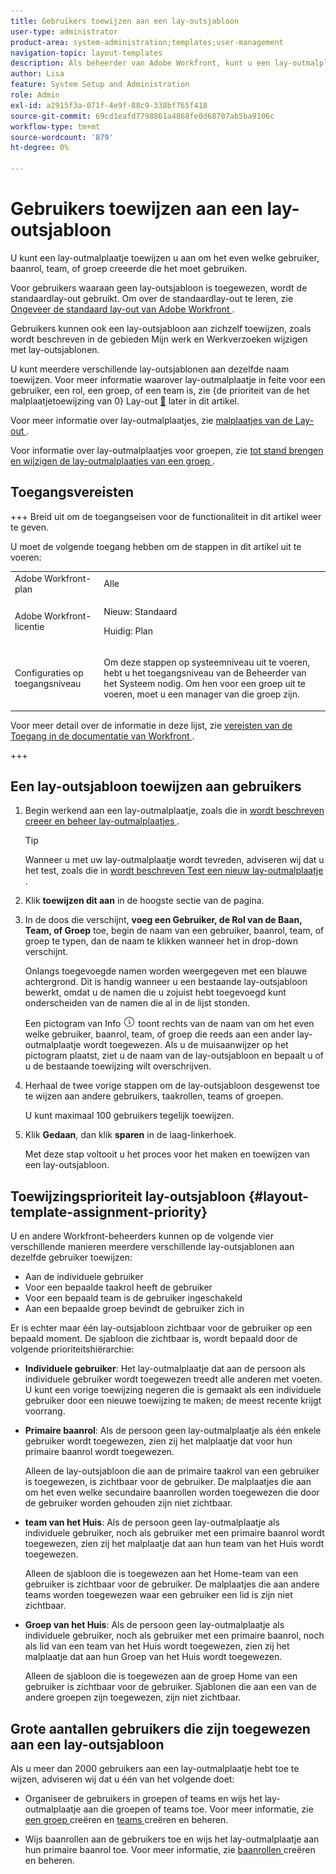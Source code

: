 ```yaml
---
title: Gebruikers toewijzen aan een lay-outsjabloon
user-type: administrator
product-area: system-administration;templates;user-management
navigation-topic: layout-templates
description: Als beheerder van Adobe Workfront, kunt u een lay-outmalplaatje toewijzen u aan om het even welke gebruiker, baanrol, team, of groep hebt gecreeerd die het moet gebruiken.
author: Lisa
feature: System Setup and Administration
role: Admin
exl-id: a2915f3a-071f-4e9f-88c9-338bf765f418
source-git-commit: 69cd1eafd7798861a4868fe0d68707ab5ba9106c
workflow-type: tm+mt
source-wordcount: '879'
ht-degree: 0%

---
```


# Gebruikers toewijzen aan een lay-outsjabloon

U kunt een lay-outmalplaatje toewijzen u aan om het even welke gebruiker, baanrol, team, of groep creeerde die het moet gebruiken.

Voor gebruikers waaraan geen lay-outsjabloon is toegewezen, wordt de standaardlay-out gebruikt. Om over de standaardlay-out te leren, zie [ Ongeveer de standaard lay-out van Adobe Workfront ](../../../administration-and-setup/customize-workfront/use-layout-templates/about-the-default-wf-layout.md).

Gebruikers kunnen ook een lay-outsjabloon aan zichzelf toewijzen, zoals wordt beschreven in de gebieden Mijn werk en Werkverzoeken wijzigen met lay-outsjablonen.

U kunt meerdere verschillende lay-outsjablonen aan dezelfde naam toewijzen. Voor meer informatie waarover lay-outmalplaatje in feite voor een gebruiker, een rol, een groep, of een team is, zie {de prioriteit van de het malplaatjetoewijzing van 0} Lay-out [&#128279;](#layout-template-assignment-priority) later in dit artikel.

Voor meer informatie over lay-outmalplaatjes, zie [ malplaatjes van de Lay-out ](../../../administration-and-setup/customize-workfront/use-layout-templates/use-layout-templates-customize-ui.md).

Voor informatie over lay-outmalplaatjes voor groepen, zie [ tot stand brengen en wijzigen de lay-outmalplaatjes van een groep ](../../../administration-and-setup/manage-groups/work-with-group-objects/create-and-modify-a-groups-layout-templates.md).

## Toegangsvereisten

+++ Breid uit om de toegangseisen voor de functionaliteit in dit artikel weer te geven.

U moet de volgende toegang hebben om de stappen in dit artikel uit te voeren:

<table style="table-layout:auto"> 
 <col> 
 <col> 
 <tbody> 
  <tr> 
   <td role="rowheader">Adobe Workfront-plan</td> 
   <td>Alle</td> 
  </tr> 
  <tr> 
   <td role="rowheader">Adobe Workfront-licentie</td> 
   <td><p>Nieuw: Standaard</p>
  <p> Huidig: Plan</p>
   </td> 
  </tr> 
  <tr> 
   <td role="rowheader">Configuraties op toegangsniveau</td> 
   <td> <p>Om deze stappen op systeemniveau uit te voeren, hebt u het toegangsniveau van de Beheerder van het Systeem nodig.
Om hen voor een groep uit te voeren, moet u een manager van die groep zijn.</p> </td> 
  </tr> 
 </tbody> 
</table>

Voor meer detail over de informatie in deze lijst, zie [ vereisten van de Toegang in de documentatie van Workfront ](/help/quicksilver/administration-and-setup/add-users/access-levels-and-object-permissions/access-level-requirements-in-documentation.md).

+++

## Een lay-outsjabloon toewijzen aan gebruikers

1. Begin werkend aan een lay-outmalplaatje, zoals die in [ wordt beschreven creeer en beheer lay-outmalplaatjes ](../../../administration-and-setup/customize-workfront/use-layout-templates/create-and-manage-layout-templates.md).

   >[!TIP]
   >
   >Wanneer u met uw lay-outmalplaatje wordt tevreden, adviseren wij dat u het test, zoals die in [ wordt beschreven Test een nieuw lay-outmalplaatje ](../../../administration-and-setup/customize-workfront/use-layout-templates/test-a-layout-template.md).

1. Klik **toewijzen dit aan** in de hoogste sectie van de pagina.
1. In de doos die verschijnt, **voeg een Gebruiker, de Rol van de Baan, Team, of Groep** toe, begin de naam van een gebruiker, baanrol, team, of groep te typen, dan de naam te klikken wanneer het in drop-down verschijnt.

   Onlangs toegevoegde namen worden weergegeven met een blauwe achtergrond. Dit is handig wanneer u een bestaande lay-outsjabloon bewerkt, omdat u de namen die u zojuist hebt toegevoegd kunt onderscheiden van de namen die al in de lijst stonden.

   Een pictogram van Info ![ pictogram van Info ](assets/info-icon.png) toont rechts van de naam van om het even welke gebruiker, baanrol, team, of groep die reeds aan een ander lay-outmalplaatje wordt toegewezen. Als u de muisaanwijzer op het pictogram plaatst, ziet u de naam van de lay-outsjabloon en bepaalt u of u de bestaande toewijzing wilt overschrijven.

1. Herhaal de twee vorige stappen om de lay-outsjabloon desgewenst toe te wijzen aan andere gebruikers, taakrollen, teams of groepen.

   U kunt maximaal 100 gebruikers tegelijk toewijzen.

1. Klik **Gedaan**, dan klik **sparen** in de laag-linkerhoek.

   Met deze stap voltooit u het proces voor het maken en toewijzen van een lay-outsjabloon.

## Toewijzingsprioriteit lay-outsjabloon {#layout-template-assignment-priority}

U en andere Workfront-beheerders kunnen op de volgende vier verschillende manieren meerdere verschillende lay-outsjablonen aan dezelfde gebruiker toewijzen:

* Aan de individuele gebruiker
* Voor een bepaalde taakrol heeft de gebruiker
* Voor een bepaald team is de gebruiker ingeschakeld
* Aan een bepaalde groep bevindt de gebruiker zich in

Er is echter maar één lay-outsjabloon zichtbaar voor de gebruiker op een bepaald moment. De sjabloon die zichtbaar is, wordt bepaald door de volgende prioriteitshiërarchie:

* **Individuele gebruiker**: Het lay-outmalplaatje dat aan de persoon als individuele gebruiker wordt toegewezen treedt alle anderen met voeten. U kunt een vorige toewijzing negeren die is gemaakt als een individuele gebruiker door een nieuwe toewijzing te maken; de meest recente krijgt voorrang.
* **Primaire baanrol**: Als de persoon geen lay-outmalplaatje als één enkele gebruiker wordt toegewezen, zien zij het malplaatje dat voor hun primaire baanrol wordt toegewezen.

  Alleen de lay-outsjabloon die aan de primaire taakrol van een gebruiker is toegewezen, is zichtbaar voor de gebruiker. De malplaatjes die aan om het even welke secundaire baanrollen worden toegewezen die door de gebruiker worden gehouden zijn niet zichtbaar.

* **team van het Huis**: Als de persoon geen lay-outmalplaatje als individuele gebruiker, noch als gebruiker met een primaire baanrol wordt toegewezen, zien zij het malplaatje dat aan hun team van het Huis wordt toegewezen.

  Alleen de sjabloon die is toegewezen aan het Home-team van een gebruiker is zichtbaar voor de gebruiker. De malplaatjes die aan andere teams worden toegewezen waar een gebruiker een lid is zijn niet zichtbaar.

* **Groep van het Huis**: Als de persoon geen lay-outmalplaatje als individuele gebruiker, noch als gebruiker met een primaire baanrol, noch als lid van een team van het Huis wordt toegewezen, zien zij het malplaatje dat aan hun Groep van het Huis wordt toegewezen.

  Alleen de sjabloon die is toegewezen aan de groep Home van een gebruiker is zichtbaar voor de gebruiker. Sjablonen die aan een van de andere groepen zijn toegewezen, zijn niet zichtbaar.

## Grote aantallen gebruikers die zijn toegewezen aan een lay-outsjabloon

<!--If you edit a layout template which is assigned to more than 2000 users and make changes to it, only the first 2000 users will be retained on the layout template and will see the changes you made. The layout template is removed from all others.
-->
Als u meer dan 2000 gebruikers aan een lay-outmalplaatje hebt toe te wijzen, adviseren wij dat u één van het volgende doet:

* Organiseer de gebruikers in groepen of teams en wijs het lay-outmalplaatje aan die groepen of teams toe. Voor meer informatie, zie [ een groep ](../../../administration-and-setup/manage-groups/create-and-manage-groups/create-a-group.md) creëren en [ teams ](../../../people-teams-and-groups/create-and-manage-teams/create-and-mange-teams.md) creëren en beheren.

* Wijs baanrollen aan de gebruikers toe en wijs het lay-outmalplaatje aan hun primaire baanrol toe. Voor meer informatie, zie [ baanrollen ](../../../administration-and-setup/set-up-workfront/organizational-setup/create-manage-job-roles.md) creëren en beheren.
